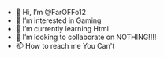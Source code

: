 - 👋 Hi, I’m @FarOFFo12
- 👀 I’m interested in Gaming
- 🌱 I’m currently learning Html
- 💞️ I’m looking to collaborate on NOTHING!!!!
- 📫 How to reach me You Can't

<!---
FarOFFo12/FarOFFo12 is a ✨ special ✨ repository because its `README.md` (this file) appears on your GitHub profile.
You can click the Preview link to take a look at your changes.
--->
